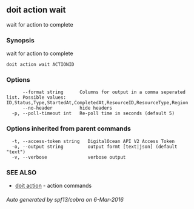 ## doit action wait

wait for action to complete

### Synopsis


wait for action to complete

```
doit action wait ACTIONID
```

### Options

```
      --format string      Columns for output in a comma seperated list. Possible values: ID,Status,Type,StartedAt,CompletedAt,ResourceID,ResourceType,Region
      --no-header          hide headers
  -p, --poll-timeout int   Re-poll time in seconds (default 5)
```

### Options inherited from parent commands

```
  -t, --access-token string   DigitalOcean API V2 Access Token
  -o, --output string         output formt [text|json] (default "text")
  -v, --verbose               verbose output
```

### SEE ALSO
* [doit action](doit_action.md)	 - action commands

###### Auto generated by spf13/cobra on 6-Mar-2016
